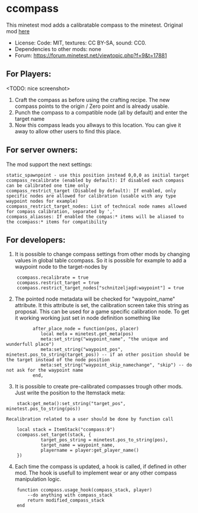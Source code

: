 # ccompass

This minetest mod adds a calibratable compass to the minetest. Original mod [here](https://forum.minetest.net/viewtopic.php?f=11&t=3785)

  - License: Code: MIT, textures: CC BY-SA, sound: CC0.
  - Dependencies to other mods: none
  - Forum: https://forum.minetest.net/viewtopic.php?f=9&t=17881

## For Players:
 <TODO: nice screenshot>

1. Craft the compass as before using the crafting recipe.
   The new compass points to the origin / Zero point and is already usable.
2. Punch the compass to a compatible node (all by default) and enter the target name
3. Now this compass leads you allways to this location. You can give it away to allow other users to find this place.


## For server owners:
The mod support the next settings:

    static_spawnpoint - use this position instead 0,0,0 as initial target
    ccompass_recalibrate (enabled by default): If disabled each compass can be calibrated one time only
    ccompass_restrict_target (Disabled by default): If enabled, only specific nodes are allowed for calibration (usable with any type waypoint nodes for example)
    ccompass_restrict_target_nodes: List of technical node names allowed for compass calibration, separated by ','
    ccompass_aliasses: If enabled the compas:* items will be aliased to the ccompass:* items for compatibility


##  For developers:
1. It is possible to change compass settings from other mods by changing values in global table ccompass. So it is possible for example to add a waypoint node to the target-nodes by

```
	ccompass.recalibrate = true
	ccompass.restrict_target = true
	ccompass.restrict_target_nodes["schnitzeljagd:waypoint"] = true
```

2. The pointed node metadata will be checked for "waypoint_name" attribute. It this attribute is set, the calibration screen take this string as proposal. This can be used for a game specific calibration node. To get it working working just set in node definition something like

```
          after_place_node = function(pos, placer)
             local meta = minetest.get_meta(pos)
             meta:set_string("waypoint_name", "the unique and wunderfull place")
             meta:set_string("waypoint_pos", minetest.pos_to_string(target_pos)) -- if an other position should be the target instead of the node position
             meta:set_string("waypoint_skip_namechange", "skip") -- do not ask for the waypoint name
          end,
```

3. It is possible to create pre-calibrated compasses trough other mods. Just write the position to the Itemstack meta:

```
    stack:get_meta():set_string("target_pos", minetest.pos_to_string(pos))
```

    Recalibration related to a user should be done by function call
```
    local stack = ItemStack("ccompass:0")
    ccompass.set_target(stack, {
             target_pos_string = minetest.pos_to_string(pos),
             target_name = waypoint_name,
             playername = player:get_player_name()
    })
```


4. Each time the compass is updated, a hook is called, if defined in other mod. The hook is usefull to implement wear or any other compass manipulation logic.
```
    function ccompass.usage_hook(compass_stack, player)
        --do anything with compass_stack
        return modified_compass_stack
    end
```
